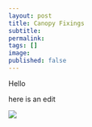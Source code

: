 ```yaml
---
layout: post
title: Canopy Fixings
subtitle: 
permalink: 
tags: []
image: 
published: false
---
```



Hello

here is an edit

![](/images/2019/06/DSC_3351.jpg)

